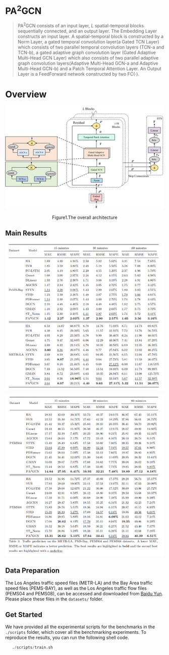# $\text{PA}^2\text{GCN}$

>  $\text{PA}^2\text{GCN}$ consists of an input layer, $L$ spatial-temporal blocks sequentially connected, and an output layer. The Embedding Layer constructs an input layer. 
> A spatial-temporal block is constructed by a Norm Layer, a gated temporal convolution layer(a Gated TCN Layer) which consists of two parallel temporal convolution layers (TCN-a and TCN-b), a gated adaptive graph convolution layer (Gated Adaptive Multi-Head GCN Layer) which also consists of two parallel adaptive graph convolution layers(Adaptive Multi-Head GCN-a and Adaptive Multi-Head GCN-b) and a Patch Temporal Attention Layer.
> An Output Layer is a FeedForward network constructed by two FC($\cdot$).                



# Overview

![](./image/overview.png)	

<center><p>Figure1.The overall architecture</p></center>				



## Main Results

![](./image/result1.png)

![](./image/result2.png)



## Data Preparation

The Los Angeles traffic speed files (METR-LA) and the Bay Area traffic speed files (PEMS-BAY), as well as the Los Angeles traffic flow files (PEMS04 and PEMS08), can be accessed and downloaded from [Baidu Yun](https://pan.baidu.com/s/1ShuACUFZGR0EnEkIoYSw-A?pwd=ib60). Please place these files in the `datasets/` folder.



## Get Started

We have provided all the experimental scripts for the benchmarks in the `./scripts` folder, which cover all the benchmarking experiments. To reproduce the results, you can run the following shell code.

```python
   ./scripts/train.sh
```